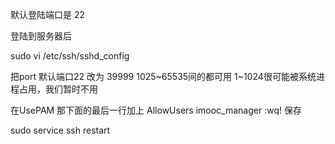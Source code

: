 默认登陆端口是 22

登陆到服务器后

sudo vi /etc/ssh/sshd_config

把port 默认端口22 改为 39999  1025~65535间的都可用 1~1024很可能被系统进程占用，我们暂时不用

在UsePAM 那下面的最后一行加上
AllowUsers imooc_manager  :wq! 保存

sudo service ssh restart